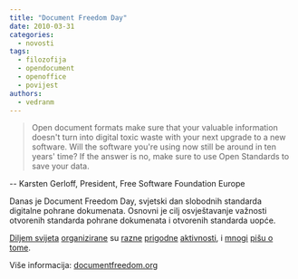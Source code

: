 ```yaml
---
title: "Document Freedom Day"
date: 2010-03-31
categories: 
  - novosti
tags: 
  - filozofija
  - opendocument
  - openoffice
  - povijest
authors: 
  - vedranm
---
```


> Open document formats make sure that your valuable information doesn't turn into digital toxic waste with your next upgrade to a new software. Will the software you're using now still be around in ten years' time? If the answer is no, make sure to use Open Standards to save your data.

\-- Karsten Gerloff, President, Free Software Foundation Europe

Danas je Document Freedom Day, svjetski dan slobodnih standarda digitalne pohrane dokumenata. Osnovni je cilj osvještavanje važnosti otvorenih standarda pohrane dokumenata i otvorenih standarda uopće.

<!-- more -->

[Diljem svijeta](http://blog.documentfreedom.org/2010/03/around-the-world/) [organizirane](https://nicubunu.blogspot.com/2010/03/document-freedom-day-ziua-eliberarii.html) su [razne](http://blog.documentfreedom.org/2010/03/berlin-cologne-and-vienna-are-in/) [prigodne](https://fsfe.org/news/2010/news-20100324-01.de.html) [aktivnosti](http://blog.documentfreedom.org/2010/03/brazil-participates-with-activities-in-different-cities-and-a-webconference/), i [mnogi](http://lxer.com/module/newswire/view/133540/) [pišu o tome](http://jmbuser.livejournal.com/13247.html).

Više informacija: [documentfreedom.org](https://documentfreedom.org/)
